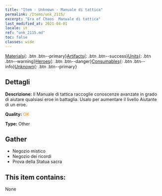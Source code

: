 ```yaml
---
title: "Item - Unknown - Manuale di tattica"
permalink: /Items/unk_2115/
excerpt: "Era of Chaos  Manuale di tattica"
last_modified_at: 2021-04-01
locale: it
ref: "unk_2115.md"
toc: false
classes: wide
---
```

 [Materials](/it/Items/){: .btn .btn--primary}[Artifacts](/it/Items/Artifacts/){: .btn .btn--success}[Units](/it/Items/Units/){: .btn .btn--warning}[Heroes](/it/Items/Heroes/){: .btn .btn--danger}[Consumables](/it/Items/Consumables/){: .btn .btn--info}[Unknown](/it/Items/Unknown/){: .btn .btn--primary}

## Dettagli
 **Descrizione:** Il Manuale di tattica raccoglie conoscenze avanzate in grado di aiutare qualsiasi eroe in battaglia. Usalo per aumentare il livello Aiutante di un eroe.

 **Quality:** <span style="color: #FF8C00">OK</span>

 **Type:** Other

## Gather

*    Negozio mistico 
*    Negozio dei ricordi 
*    Prova della Statua sacra 

## This item contains:

  None

